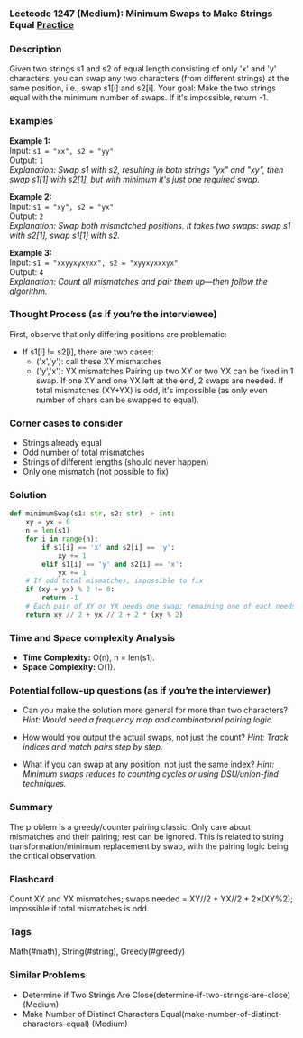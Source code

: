 ### Leetcode 1247 (Medium): Minimum Swaps to Make Strings Equal [Practice](https://leetcode.com/problems/minimum-swaps-to-make-strings-equal)

### Description  
Given two strings s1 and s2 of equal length consisting of only 'x' and 'y' characters, you can swap any two characters (from different strings) at the same position, i.e., swap s1[i] and s2[i]. Your goal: Make the two strings equal with the minimum number of swaps. If it's impossible, return -1.

### Examples  
**Example 1:**  
Input: `s1 = "xx", s2 = "yy"`  
Output: `1`  
*Explanation: Swap s1 with s2, resulting in both strings "yx" and "xy", then swap s1[1] with s2[1], but with minimum it's just one required swap.*

**Example 2:**  
Input: `s1 = "xy", s2 = "yx"`  
Output: `2`  
*Explanation: Swap both mismatched positions. It takes two swaps: swap s1 with s2[1], swap s1[1] with s2.*

**Example 3:**  
Input: `s1 = "xxyyxyxyxx", s2 = "xyyxyxxxyx"`  
Output: `4`  
*Explanation: Count all mismatches and pair them up—then follow the algorithm.*

### Thought Process (as if you’re the interviewee)  
First, observe that only differing positions are problematic:
- If s1[i] != s2[i], there are two cases:
    - ('x','y'): call these XY mismatches
    - ('y','x'): YX mismatches
Pairing up two XY or two YX can be fixed in 1 swap. If one XY and one YX left at the end, 2 swaps are needed.
If total mismatches (XY+YX) is odd, it's impossible (as only even number of chars can be swapped to equal).

### Corner cases to consider  
- Strings already equal
- Odd number of total mismatches
- Strings of different lengths (should never happen)
- Only one mismatch (not possible to fix)

### Solution

```python
def minimumSwap(s1: str, s2: str) -> int:
    xy = yx = 0
    n = len(s1)
    for i in range(n):
        if s1[i] == 'x' and s2[i] == 'y':
            xy += 1
        elif s1[i] == 'y' and s2[i] == 'x':
            yx += 1
    # If odd total mismatches, impossible to fix
    if (xy + yx) % 2 != 0:
        return -1
    # Each pair of XY or YX needs one swap; remaining one of each needs 2 swaps
    return xy // 2 + yx // 2 + 2 * (xy % 2)
```

### Time and Space complexity Analysis  
- **Time Complexity:** O(n), n = len(s1).
- **Space Complexity:** O(1).

### Potential follow-up questions (as if you’re the interviewer)  
- Can you make the solution more general for more than two characters?
  *Hint: Would need a frequency map and combinatorial pairing logic.*

- How would you output the actual swaps, not just the count?
  *Hint: Track indices and match pairs step by step.*

- What if you can swap at any position, not just the same index?
  *Hint: Minimum swaps reduces to counting cycles or using DSU/union-find techniques.*

### Summary
The problem is a greedy/counter pairing classic. Only care about mismatches and their pairing; rest can be ignored. This is related to string transformation/minimum replacement by swap, with the pairing logic being the critical observation.


### Flashcard
Count XY and YX mismatches; swaps needed = XY//2 + YX//2 + 2×(XY%2); impossible if total mismatches is odd.

### Tags
Math(#math), String(#string), Greedy(#greedy)

### Similar Problems
- Determine if Two Strings Are Close(determine-if-two-strings-are-close) (Medium)
- Make Number of Distinct Characters Equal(make-number-of-distinct-characters-equal) (Medium)